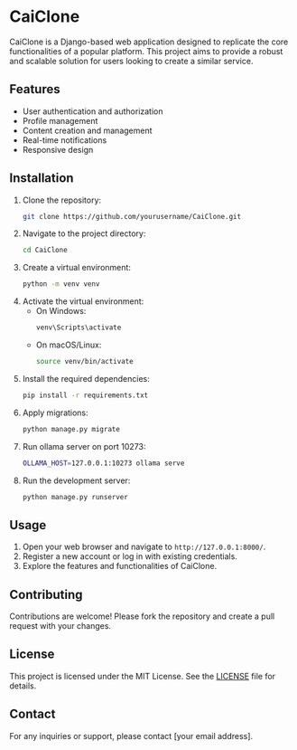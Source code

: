 # CaiClone

CaiClone is a Django-based web application designed to replicate the core functionalities of a popular platform. This project aims to provide a robust and scalable solution for users looking to create a similar service.

## Features

- User authentication and authorization
- Profile management
- Content creation and management
- Real-time notifications
- Responsive design

## Installation

1. Clone the repository:
   ```bash
   git clone https://github.com/yourusername/CaiClone.git
   ```
2. Navigate to the project directory:
   ```bash
   cd CaiClone
   ```
3. Create a virtual environment:
   ```bash
   python -m venv venv
   ```
4. Activate the virtual environment:
   - On Windows:
     ```bash
     venv\Scripts\activate
     ```
   - On macOS/Linux:
     ```bash
     source venv/bin/activate
     ```
5. Install the required dependencies:
   ```bash
   pip install -r requirements.txt
   ```
6. Apply migrations:
   ```bash
   python manage.py migrate
   ```
7. Run ollama server on port 10273:
   ```bash
   OLLAMA_HOST=127.0.0.1:10273 ollama serve
   ```
8. Run the development server:
   ```bash
   python manage.py runserver
   ```

## Usage

1. Open your web browser and navigate to `http://127.0.0.1:8000/`.
2. Register a new account or log in with existing credentials.
3. Explore the features and functionalities of CaiClone.

## Contributing

Contributions are welcome! Please fork the repository and create a pull request with your changes.

## License

This project is licensed under the MIT License. See the [LICENSE](LICENSE) file for details.

## Contact

For any inquiries or support, please contact [your email address].
